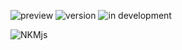 ![preview](https://img.shields.io/badge/-alpha-3ec188.svg)
![version](https://img.shields.io/badge/dynamic/json?color=ed1e79&label=version&query=version&url=https://raw.githubusercontent.com/Nebukam/nkmjs-io-core/main/package.json)
![in development](https://img.shields.io/badge/license-MIT-black.svg)

![NKMjs][logo]










[logo]: https://github.com/Nebukam/nkmjs-io-core/blob/main/bin/nkmjs-io-core-logo.png?raw=true "nkmjs-logo"